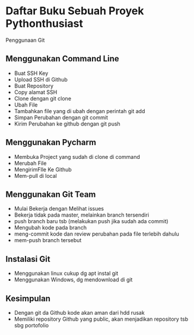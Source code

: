 # Daftar Buku Sebuah Proyek Pythonthusiast
Penggunaan Git

## Menggunakan Command Line
- Buat SSH Key
- Upload SSH di Github
- Buat Repository
- Copy alamat SSH
- Clone dengan git clone <alamat ssh>
- Ubah File
- Tambahkan file yang di ubah dengan perintah git add
- Simpan Perubahan dengan git commit
- Kirim Perubahan ke github dengan git push

## Menggunakan Pycharm

- Membuka Project yang sudah di clone di command
- Merubah File
- MengirimFIle Ke Github
- Mem-pull di local

## Menggunakan Git Team
- Mulai Bekerja dengan Melihat issues
- Bekerja tidak pada master, melainkan branch tersendiri
- push branch baru tsb (melakukan push jika sudah ada commit)
- Mengubah kode pada branch
- meng-commit kode dan review perubahan pada file terlebih dahulu
- mem-push branch tersebut

## Instalasi Git
- Menggunakan linux cukup dg apt instal git
- Menggunakan Windows, dg mendownload di git
## Kesimpulan
- Dengan git da Github kode akan aman dari hdd rusak
- Memiliki repository Github yang public, akan menjadikan repository tsb sbg portofolio
